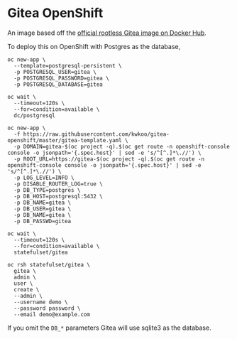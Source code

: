 # Gitea OpenShift

An image based off the [official rootless Gitea image on Docker Hub](https://hub.docker.com/r/gitea/gitea).


To deploy this on OpenShift with Postgres as the database,

```
oc new-app \
  --template=postgresql-persistent \
  -p POSTGRESQL_USER=gitea \
  -p POSTGRESQL_PASSWORD=gitea \
  -p POSTGRESQL_DATABASE=gitea

oc wait \
  --timeout=120s \
  --for=condition=available \
  dc/postgresql

oc new-app \
  -f https://raw.githubusercontent.com/kwkoo/gitea-openshift/master/gitea-template.yaml \
  -p DOMAIN=gitea-$(oc project -q).$(oc get route -n openshift-console console -o jsonpath='{.spec.host}' | sed -e 's/^[^.]*\.//') \
  -p ROOT_URL=https://gitea-$(oc project -q).$(oc get route -n openshift-console console -o jsonpath='{.spec.host}' | sed -e 's/^[^.]*\.//') \
  -p LOG_LEVEL=INFO \
  -p DISABLE_ROUTER_LOG=true \
  -p DB_TYPE=postgres \
  -p DB_HOST=postgresql:5432 \
  -p DB_NAME=gitea \
  -p DB_USER=gitea \
  -p DB_NAME=gitea \
  -p DB_PASSWD=gitea

oc wait \
  --timeout=120s \
  --for=condition=available \
  statefulset/gitea

oc rsh statefulset/gitea \
  gitea \
  admin \
  user \
  create \
  --admin \
  --username demo \
  --password password \
  --email demo@example.com
```

If you omit the `DB_*` parameters Gitea will use sqlite3 as the database.
